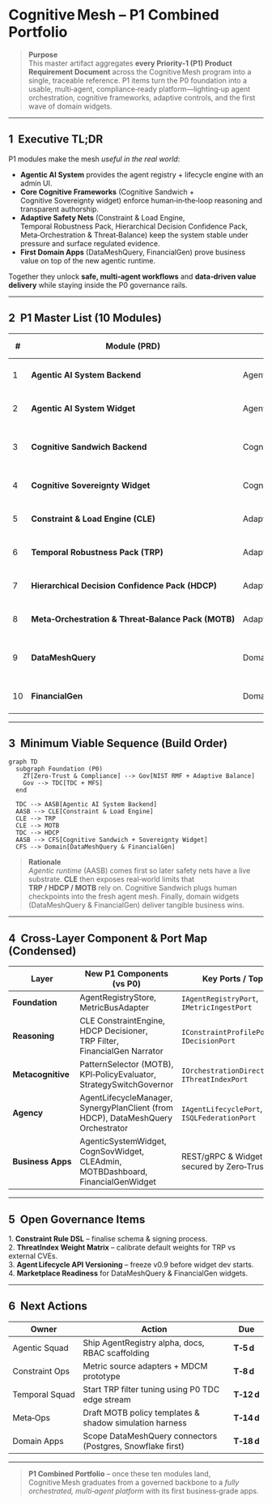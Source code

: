 # Cognitive Mesh – P1 Combined Portfolio

> **Purpose**\
> This master artifact aggregates **every Priority‑1 (P1) Product Requirement Document** across the Cognitive Mesh program into a single, traceable reference. P1 items turn the P0 foundation into a usable, multi‑agent, compliance‑ready platform—lighting‑up agent orchestration, cognitive frameworks, adaptive controls, and the first wave of domain widgets.

---

## 1  Executive TL;DR

P1 modules make the mesh *useful in the real world*:

- **Agentic AI System** provides the agent registry + lifecycle engine with an admin UI.
- **Core Cognitive Frameworks** (Cognitive Sandwich + Cognitive Sovereignty widget) enforce human‑in‑the‑loop reasoning and transparent authorship.
- **Adaptive Safety Nets** (Constraint & Load Engine, Temporal Robustness Pack, Hierarchical Decision Confidence Pack, Meta‑Orchestration & Threat‑Balance) keep the system stable under pressure and surface regulated evidence.
- **First Domain Apps** (DataMeshQuery, FinancialGen) prove business value on top of the new agentic runtime.

Together they unlock **safe, multi‑agent workflows** and **data‑driven value delivery** while staying inside the P0 governance rails.

---

## 2  P1 Master List (10 Modules)

| #  | Module (PRD)                                        | Category             | Current Status | Core Value Proposition                                  | Primary Platform Layers              | Key Dependencies |
| -- | --------------------------------------------------- | -------------------- | -------------- | ------------------------------------------------------- | ------------------------------------ | ---------------- |
| 1  | **Agentic AI System Backend**                       | Agentic Systems      | 🟡 In Progress | Agent registry, lifecycle, orchestration engine         | Foundation, Agency, Metacognitive    | All P0           |
| 2  | **Agentic AI System Widget**                        | Agentic Systems      | ⚪ Not Started  | Admin UI for managing & monitoring agents               | Business Apps                        | 1                |
| 3  | **Cognitive Sandwich Backend**                      | Cognitive Frameworks | ⚪ Not Started  | Structured, phase‑based human‑AI workflow engine        | Reasoning, Metacognitive             | All P0           |
| 4  | **Cognitive Sovereignty Widget**                    | Cognitive Frameworks | ⚪ Not Started  | UI for agency mode & authorship transparency            | Business Apps                        | 3                |
| 5  | **Constraint & Load Engine (CLE)**                  | Adaptive Safety Nets | ⚪ Not Started  | Multi‑dimensional constraint modelling & profile emit   | Metacognitive, Reasoning, Agency     | All P0           |
| 6  | **Temporal Robustness Pack (TRP)**                  | Adaptive Safety Nets | ⚪ Not Started  | Spurious‑edge filter + threat predictor w/ balancer     | Reasoning, Metacognitive, Agency     | TDC, CLE         |
| 7  | **Hierarchical Decision Confidence Pack (HDCP)**    | Adaptive Safety Nets | ⚪ Not Started  | Confidence‑weighted decomposition & strategy switching  | Reasoning, Metacognitive, Agency     | TDC, MFS         |
| 8  | **Meta‑Orchestration & Threat‑Balance Pack (MOTB)** | Adaptive Safety Nets | ⚪ Not Started  | Mesh‑wide KPI orchestration + global ThreatIndex        | Metacognitive, Agency, Reasoning     | CLE, TRP         |
| 9  | **DataMeshQuery**                                   | Domain Apps          | ⚪ Not Started  | Federated SQL‑like queries across heterogeneous sources | Reasoning, Business Apps             | Agentic Backend  |
| 10 | **FinancialGen**                                    | Domain Apps          | ⚪ Not Started  | Financial data ingestion + narrative generation widget  | Reasoning, Business Apps, Foundation | DataMeshQuery    |

---

## 3  Minimum Viable Sequence (Build Order)

```mermaid
graph TD
  subgraph Foundation (P0)
    ZT[Zero‑Trust & Compliance] --> Gov[NIST RMF + Adaptive Balance]
    Gov --> TDC[TDC + MFS]
  end

  TDC --> AASB[Agentic AI System Backend]
  AASB --> CLE[Constraint & Load Engine]
  CLE --> TRP
  CLE --> MOTB
  TDC --> HDCP
  AASB --> CFS[Cognitive Sandwich + Sovereignty Widget]
  CFS --> Domain[DataMeshQuery & FinancialGen]
```

> **Rationale**\
> *Agentic runtime* (AASB) comes first so later safety nets have a live substrate. **CLE** then exposes real‑world limits that **TRP / HDCP / MOTB** rely on. Cognitive Sandwich plugs human checkpoints into the fresh agent mesh. Finally, domain widgets (DataMeshQuery & FinancialGen) deliver tangible business wins.

---

## 4  Cross‑Layer Component & Port Map (Condensed)

| Layer             | New P1 Components (vs P0)                                                        | Key Ports / Topics                                |
| ----------------- | -------------------------------------------------------------------------------- | ------------------------------------------------- |
| **Foundation**    | AgentRegistryStore, MetricBusAdapter                                             | `IAgentRegistryPort`, `IMetricIngestPort`         |
| **Reasoning**     | CLE ConstraintEngine, HDCP Decisioner, TRP Filter, FinancialGen Narrator         | `IConstraintProfilePort`, `IDecisionPort`         |
| **Metacognitive** | PatternSelector (MOTB), KPI‑PolicyEvaluator, StrategySwitchGovernor              | `IOrchestrationDirectivePort`, `IThreatIndexPort` |
| **Agency**        | AgentLifecycleManager, SynergyPlanClient (from HDCP), DataMeshQuery Orchestrator | `IAgentLifecyclePort`, `ISQLFederationPort`       |
| **Business Apps** | AgenticSystemWidget, CognSovWidget, CLEAdmin, MOTBDashboard, FinancialGenWidget  | REST/gRPC & Widget bus secured by Zero‑Trust      |

---

## 5  Open Governance Items

1. **Constraint Rule DSL** – finalise schema & signing process.\
2. **ThreatIndex Weight Matrix** – calibrate default weights for TRP vs external CVEs.\
3. **Agent Lifecycle API Versioning** – freeze v0.9 before widget dev starts.\
4. **Marketplace Readiness** for DataMeshQuery & FinancialGen widgets.

---

## 6  Next Actions

| Owner          | Action                                                     | Due        |
| -------------- | ---------------------------------------------------------- | ---------- |
| Agentic Squad  | Ship AgentRegistry alpha, docs, RBAC scaffolding           | **T‑5 d**  |
| Constraint Ops | Metric source adapters + MDCM prototype                    | **T‑8 d**  |
| Temporal Squad | Start TRP filter tuning using P0 TDC edge stream           | **T‑12 d** |
| Meta‑Ops       | Draft MOTB policy templates & shadow simulation harness    | **T‑14 d** |
| Domain Apps    | Scope DataMeshQuery connectors (Postgres, Snowflake first) | **T‑18 d** |

---

> **P1 Combined Portfolio** – once these ten modules land, Cognitive Mesh graduates from a governed backbone to a *fully orchestrated, multi‑agent platform* with its first business‑grade apps.

